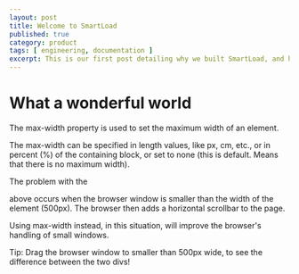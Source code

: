 ```yaml
---
layout: post
title: Welcome to SmartLoad
published: true
category: product
tags: [ engineering, documentation ]
excerpt: This is our first post detailing why we built SmartLoad, and how we hope to improve the lives of performance engineers across the globe
---
```


# What a wonderful world

The max-width property is used to set the maximum width of an element.

The max-width can be specified in length values, like px, cm, etc., or in percent (%) of the containing block, or set to none (this is default. Means that there is no maximum width).

The problem with the <div> above occurs when the browser window is smaller than the width of the element (500px). The browser then adds a horizontal scrollbar to the page.

Using max-width instead, in this situation, will improve the browser's handling of small windows.

Tip: Drag the browser window to smaller than 500px wide, to see the difference between the two divs!
